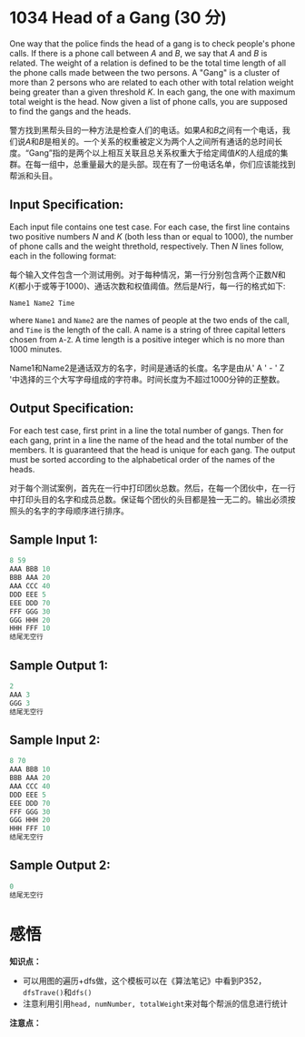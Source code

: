 # 1034 Head of a Gang (30 分)

One way that the police finds the head of a gang is to check people's phone calls. If there is a phone call between *A* and *B*, we say that *A* and *B* is related. The weight of a relation is defined to be the total time length of all the phone calls made between the two persons. A "Gang" is a cluster of more than 2 persons who are related to each other with total relation weight being greater than a given threshold *K*. In each gang, the one with maximum total weight is the head. Now given a list of phone calls, you are supposed to find the gangs and the heads.

警方找到黑帮头目的一种方法是检查人们的电话。如果*A*和*B*之间有一个电话，我们说*A*和*B*是相关的。一个关系的权重被定义为两个人之间所有通话的总时间长度。“Gang”指的是两个以上相互关联且总关系权重大于给定阈值*K*的人组成的集群。在每一组中，总重量最大的是头部。现在有了一份电话名单，你们应该能找到帮派和头目。

## Input Specification:

Each input file contains one test case. For each case, the first line contains two positive numbers *N* and *K* (both less than or equal to 1000), the number of phone calls and the weight threthold, respectively. Then *N* lines follow, each in the following format:

每个输入文件包含一个测试用例。对于每种情况，第一行分别包含两个正数*N*和*K*(都小于或等于1000)、通话次数和权值阈值。然后是*N*行，每一行的格式如下:

```
Name1 Name2 Time
```

where `Name1` and `Name2` are the names of people at the two ends of the call, and `Time` is the length of the call. A name is a string of three capital letters chosen from `A`-`Z`. A time length is a positive integer which is no more than 1000 minutes.

Name1和Name2是通话双方的名字，时间是通话的长度。名字是由从' A ' - ' Z '中选择的三个大写字母组成的字符串。时间长度为不超过1000分钟的正整数。

## Output Specification:

For each test case, first print in a line the total number of gangs. Then for each gang, print in a line the name of the head and the total number of the members. It is guaranteed that the head is unique for each gang. The output must be sorted according to the alphabetical order of the names of the heads.

对于每个测试案例，首先在一行中打印团伙总数。然后，在每一个团伙中，在一行中打印头目的名字和成员总数。保证每个团伙的头目都是独一无二的。输出必须按照头的名字的字母顺序进行排序。

## Sample Input 1:

```cpp
8 59
AAA BBB 10
BBB AAA 20
AAA CCC 40
DDD EEE 5
EEE DDD 70
FFF GGG 30
GGG HHH 20
HHH FFF 10
结尾无空行
```

## Sample Output 1:

```cpp
2
AAA 3
GGG 3
结尾无空行
```

## Sample Input 2:

```cpp
8 70
AAA BBB 10
BBB AAA 20
AAA CCC 40
DDD EEE 5
EEE DDD 70
FFF GGG 30
GGG HHH 20
HHH FFF 10
结尾无空行
```

## Sample Output 2:

```cpp
0
结尾无空行
```

# 感悟

**知识点：**

- 可以用图的遍历+dfs做，这个模板可以在《算法笔记》中看到P352，`dfsTrave()`和`dfs()`
- 注意利用引用`head, numNumber, totalWeight`来对每个帮派的信息进行统计

**注意点：**

